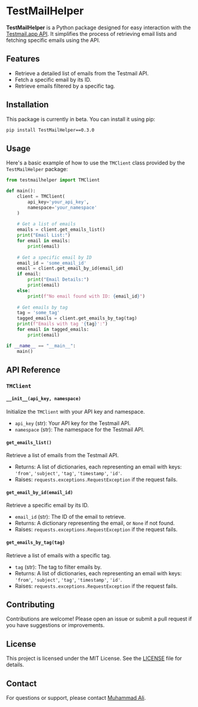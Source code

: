 # TestMailHelper

**TestMailHelper** is a Python package designed for easy interaction with the [Testmail.app API](https://testmail.app). It simplifies the process of retrieving email lists and fetching specific emails using the API.

## Features

- Retrieve a detailed list of emails from the Testmail API.
- Fetch a specific email by its ID.
- Retrieve emails filtered by a specific tag.

## Installation

This package is currently in beta. You can install it using pip:

```bash
pip install TestMailHelper==0.3.0
```

## Usage

Here's a basic example of how to use the `TMClient` class provided by the `TestMailHelper` package:

```python
from testmailhelper import TMClient

def main():
    client = TMClient(
        api_key='your_api_key',
        namespace='your_namespace'
    )
    
    # Get a list of emails
    emails = client.get_emails_list()
    print("Email List:")
    for email in emails:
        print(email)
    
    # Get a specific email by ID
    email_id = 'some_email_id'
    email = client.get_email_by_id(email_id)
    if email:
        print("Email Details:")
        print(email)
    else:
        print(f"No email found with ID: {email_id}")
    
    # Get emails by tag
    tag = 'some_tag'
    tagged_emails = client.get_emails_by_tag(tag)
    print(f"Emails with tag '{tag}':")
    for email in tagged_emails:
        print(email)

if __name__ == "__main__":
    main()
```

## API Reference

### `TMClient`

#### `__init__(api_key, namespace)`

Initialize the `TMClient` with your API key and namespace.

- `api_key` (str): Your API key for the Testmail API.
- `namespace` (str): The namespace for the Testmail API.

#### `get_emails_list()`

Retrieve a list of emails from the Testmail API.

- Returns: A list of dictionaries, each representing an email with keys: `'from'`, `'subject'`, `'tag'`, `'timestamp'`, `'id'`.
- Raises: `requests.exceptions.RequestException` if the request fails.

#### `get_email_by_id(email_id)`

Retrieve a specific email by its ID.

- `email_id` (str): The ID of the email to retrieve.
- Returns: A dictionary representing the email, or `None` if not found.
- Raises: `requests.exceptions.RequestException` if the request fails.

#### `get_emails_by_tag(tag)`

Retrieve a list of emails with a specific tag.

- `tag` (str): The tag to filter emails by.
- Returns: A list of dictionaries, each representing an email with keys: `'from'`, `'subject'`, `'tag'`, `'timestamp'`, `'id'`.
- Raises: `requests.exceptions.RequestException` if the request fails.

## Contributing

Contributions are welcome! Please open an issue or submit a pull request if you have suggestions or improvements.

## License

This project is licensed under the MIT License. See the [LICENSE](LICENSE) file for details.

## Contact

For questions or support, please contact [Muhammad Ali](mailto:muhammad_ali@workmail.com).